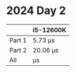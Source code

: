 # 2024 Day 2

|        | i5-12600K |
| ------ | --------- |
| Part 1 | 5.73 µs  |
| Part 2 | 20.06 µs  |
| All    | µs        |
